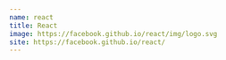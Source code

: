 ```yaml
---
name: react
title: React
image: https://facebook.github.io/react/img/logo.svg
site: https://facebook.github.io/react/
---
```

